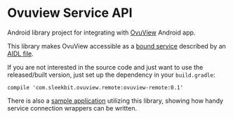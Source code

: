 # Ovuview Service API
Android library project for integrating with [OvuView](https://play.google.com/store/apps/details?id=com.sleekbit.ovuview) Android app.

This library makes OvuView accessible as a [bound service](https://developer.android.com/guide/components/bound-services) described by an [AIDL file](https://github.com/pavelkrylsleekbit/ovuview-remote/blob/master/src/main/aidl/com/sleekbit/ovuview/remote/v1/IOvuViewService.aidl).

If you are not interested in the source code and just want to use the released/built version,
just set up the dependency in your `build.gradle`:
```
compile 'com.sleekbit.ovuview.remote:ovuview-remote:0.1'
```

There is also a [sample application](https://github.com/pavelkrylsleekbit/ovuview-client-app) utilizing this library, showing how handy service connection wrappers can be written.
